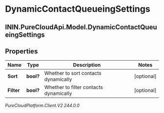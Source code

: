 # DynamicContactQueueingSettings

## ININ.PureCloudApi.Model.DynamicContactQueueingSettings

## Properties

|Name | Type | Description | Notes|
|------------ | ------------- | ------------- | -------------|
| **Sort** | **bool?** | Whether to sort contacts dynamically | [optional] |
| **Filter** | **bool?** | Whether to filter contacts dynamically | [optional] |



_PureCloudPlatform.Client.V2 244.0.0_
